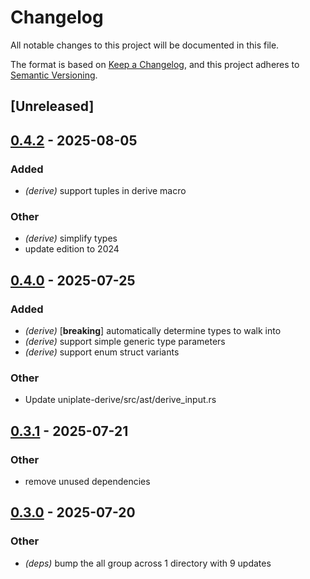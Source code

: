 # Changelog

All notable changes to this project will be documented in this file.

The format is based on [Keep a Changelog](https://keepachangelog.com/en/1.0.0/),
and this project adheres to [Semantic Versioning](https://semver.org/spec/v2.0.0.html).

## [Unreleased]

## [0.4.2](https://github.com/conjure-cp/uniplate/compare/uniplate-derive-v0.4.1...uniplate-derive-v0.4.2) - 2025-08-05

### Added

- *(derive)* support tuples in derive macro

### Other

- *(derive)* simplify types
- update edition to 2024

## [0.4.0](https://github.com/conjure-cp/uniplate/compare/uniplate-derive-v0.3.2...uniplate-derive-v0.4.0) - 2025-07-25

### Added

- *(derive)* [**breaking**] automatically determine types to walk into
- *(derive)* support simple generic type parameters
- *(derive)* support enum struct variants

### Other

- Update uniplate-derive/src/ast/derive_input.rs

## [0.3.1](https://github.com/conjure-cp/uniplate/compare/uniplate-derive-v0.3.0...uniplate-derive-v0.3.1) - 2025-07-21

### Other

- remove unused dependencies

## [0.3.0](https://github.com/conjure-cp/uniplate/compare/uniplate-derive-v0.2.3...uniplate-derive-v0.3.0) - 2025-07-20

### Other

- *(deps)* bump the all group across 1 directory with 9 updates
